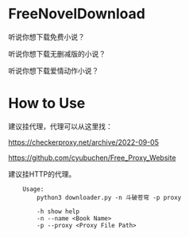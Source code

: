 # FreeNovelDownload

听说你想下载免费小说？

听说你想下载无删减版的小说？

听说你想下载爱情动作小说？

# How to Use
建议挂代理，代理可以从这里找：

https://checkerproxy.net/archive/2022-09-05

https://github.com/cyubuchen/Free_Proxy_Website

建议挂HTTP的代理。
```
    Usage:      
        python3 downloader.py -n 斗破苍穹 -p proxy

        -h show help
        -n --name <Book Name>
        -p --proxy <Proxy File Path>
```
